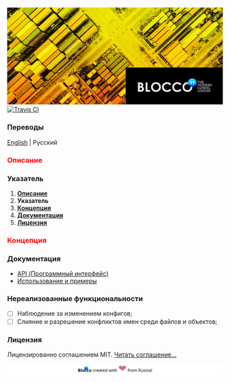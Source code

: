 ![Blocco❜❜ - современный загрузчик конфигов для node.js](../images/banner.jpg)
[![Travis CI](https://api.travis-ci.org/ShadyMind/Blocco.svg?branch=master)](https://travis-ci.org/ShadyMind/Blocco)
### __Переводы__
[English](../../readme.md) | Русский
### <font color="red">Описание</font>

### Указатель
1. [__Описание__](#описание)
2. __Указатель__
3. [__Концепция__](#концепция)
4. [__Документация__](#документация)
5. [__Лицензия__](#license)

### <font color="red">Концепция</font>

### Документация
* [API  (Программный интерфейс)](./01-api.md)
* [Использование и примеры](./02-usage-examples.md)

### Нереализованные функциональности
* [ ] Наблюдение за изменением конфигов;
* [ ] Слияние и разрешение конфликтов имен среди файлов и объектов;

### Лицензия
Лицензированно соглашением MIT. [Читать соглашение...](./51-license.md)

![](../images/footer.svg)